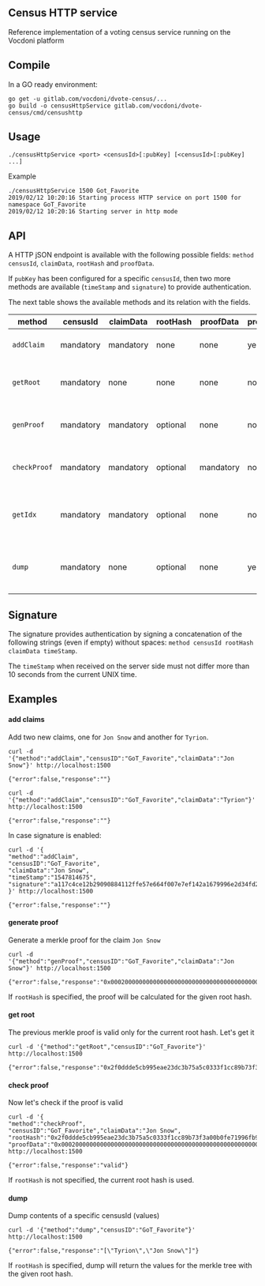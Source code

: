 ## Census HTTP service

Reference implementation of a voting census service running on the Vocdoni platform

## Compile

In a GO ready environment:

```
go get -u gitlab.com/vocdoni/dvote-census/...
go build -o censusHttpService gitlab.com/vocdoni/dvote-census/cmd/censushttp
```

## Usage

`./censusHttpService <port> <censusId>[:pubKey] [<censusId>[:pubKey] ...]`

Example

```
./censusHttpService 1500 Got_Favorite
2019/02/12 10:20:16 Starting process HTTP service on port 1500 for namespace GoT_Favorite
2019/02/12 10:20:16 Starting server in http mode
```

## API

A HTTP jSON endpoint is available with the following possible fields: `method` `censusId`, `claimData`, `rootHash` and `proofData`.

If `pubKey` has been configured for a specific `censusId`, then two more methods are available (`timeStamp` and `signature`) to provide authentication.

The next table shows the available methods and its relation with the fields.

| method     | censusId  | claimData | rootHash | proofData | protected? | description |
|------------|-----------|-----------|----------|-----------|------------|------------|
| `addClaim`   | mandatory | mandatory | none     | none      | yes | adds a new claim to the merkle tree       |
| `getRoot`    | mandatory | none      | none     | none      | no         | get the current merkletree root hash
| `genProof`   | mandatory | mandatory | optional | none      | no         | generate the merkle proof for a given claim
| `checkProof` | mandatory | mandatory | optional | mandatory | no         | check a claim and its merkle proof 
| `getIdx`     | mandatory | mandatory | optional | none      | no         | get the merkletree data index of a given claim
| `dump`       | mandatory | none      | optional | none      | yes        | list the contents of the census for a given hash


## Signature

The signature provides authentication by signing a concatenation of the following strings (even if empty) without spaces: `method censusId rootHash claimData timeStamp`.

The `timeStamp` when received on the server side must not differ more than 10 seconds from the current UNIX time.

## Examples

#### add claims

Add two new claims, one for `Jon Snow` and another for `Tyrion`.
```
curl -d '{"method":"addClaim","censusID":"GoT_Favorite","claimData":"Jon Snow"}' http://localhost:1500

{"error":false,"response":""}
```

```
curl -d '{"method":"addClaim","censusID":"GoT_Favorite","claimData":"Tyrion"}' http://localhost:1500

{"error":false,"response":""}
```

In case signature is enabled:

```
curl -d '{
"method":"addClaim",
"censusID":"GoT_Favorite",
"claimData":"Jon Snow", 
"timeStamp":"1547814675",
"signature":"a117c4ce12b29090884112ffe57e664f007e7ef142a1679996e2d34fd2b852fe76966e47932f1e9d3a54610d0f361383afe2d9aab096e15d136c236abb0a0d0e" }' http://localhost:1500

{"error":false,"response":""}
```


#### generate proof

Generate a merkle proof for the claim `Jon Snow`

```
curl -d '{"method":"genProof","censusID":"GoT_Favorite","claimData":"Jon Snow"}' http://localhost:1500

{"error":false,"response":"0x000200000000000000000000000000000000000000000000000000000000000212f8134039730791388a9bd0460f9fbd0757327212a64b3a2b0f0841ce561ee3"}
```

If `rootHash` is specified, the proof will be calculated for the given root hash.

#### get root

The previous merkle proof is valid only for the current root hash. Let's get it

```
curl -d '{"method":"getRoot","censusID":"GoT_Favorite"}' http://localhost:1500

{"error":false,"response":"0x2f0ddde5cb995eae23dc3b75a5c0333f1cc89b73f3a00b0fe71996fb90fef04b"}
```


#### check proof

Now let's check if the proof is valid

```
curl -d '{
"method":"checkProof",
"censusID":"GoT_Favorite","claimData":"Jon Snow",
"rootHash":"0x2f0ddde5cb995eae23dc3b75a5c0333f1cc89b73f3a00b0fe71996fb90fef04b",
"proofData":"0x000200000000000000000000000000000000000000000000000000000000000212f8134039730791388a9bd0460f9fbd0757327212a64b3a2b0f0841ce561ee3"}' http://localhost:1500

{"error":false,"response":"valid"}
```

If `rootHash` is not specified, the current root hash is used.

#### dump

Dump contents of a specific censusId (values)

```
curl -d '{"method":"dump","censusID":"GoT_Favorite"}' http://localhost:1500

{"error":false,"response":"[\"Tyrion\",\"Jon Snow\"]"}
```

If `rootHash` is specified, dump will return the values for the merkle tree with the given root hash.
